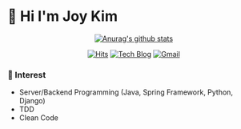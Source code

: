 # 👋 Hi I'm Joy Kim

<div align=center>

[![Anurag's github stats](https://github-readme-stats.vercel.app/api?username=joyykim&?count_private=true&show_icons=true&theme=vue)](https://github.com/anuraghazra/github-readme-stats)

[![Hits](https://hits.seeyoufarm.com/api/count/incr/badge.svg?url=https%3A%2F%2Fgithub.com%2FJoyykim%2F)](https://hits.seeyoufarm.com)
[![Tech Blog](http://img.shields.io/badge/-Tech%20blog-black?style=flat-square&logo=tistory&link=https://joyykim.tistory.com/)](https://joyykim.tistory.com/)
[![Gmail](https://img.shields.io/badge/Gmail-d14836?style=flat-square&logo=Gmail&logoColor=white&link=mailto:kjw11077naver@gmail.com)](mailto:kjw11077naver@gmail.com)

</div>

### 🎈 Interest
- Server/Backend Programming (Java, Spring Framework, Python, Django)
- TDD
- Clean Code
